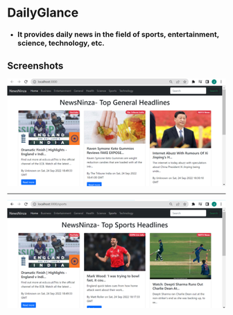 # DailyGlance
* ### It provides daily news in the field of sports, entertainment, science, technology, etc.
## Screenshots
![](screenshot/Screenshot%20(7).png)
***
![](screenshot/Screenshot%20(8).png)
